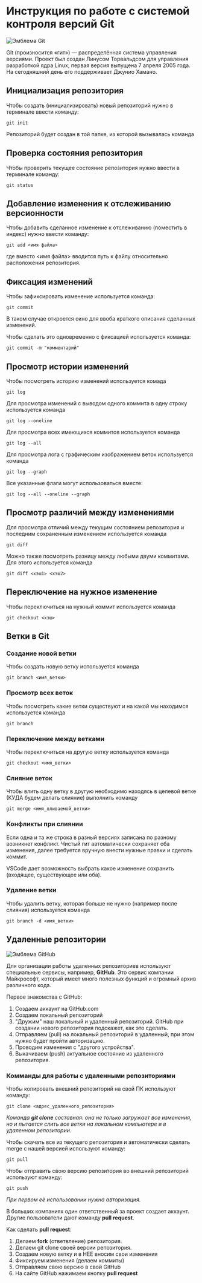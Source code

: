 # **Инструкция по работе с системой контроля версий Git**

![Эмблема Git](git.jpg)

Git (произносится «гит») — распределённая система управления версиями. Проект был создан Линусом Торвальдсом для управления разработкой ядра Linux, первая версия выпущена 7 апреля 2005 года. На сегодняшний день его поддерживает Джунио Хамано.

## Инициализация репозитория

Чтобы создать (инициализировать) новый репозиторий нужно в терминале ввести команду:

    git init

Репозиторий будет создан в той папке, из которой вызывалась команда

## Проверка состояния репозитория

Чтобы проверить текущее состояние репозитория нужно ввести в терминале команду:

    git status

## Добавление изменения к отслеживанию версионности

Чтобы добавить сделанное изменение к отслеживанию (поместить в индекс) нужно ввести команду:

    git add <имя файла>

где вместо <имя файла> вводится путь к файлу относительно расположения репозитория.

## Фиксация изменений

Чтобы зафиксировать изменение используется команда:

    git commit

В таком случае откроется окно для ввоба краткого описания сделанных изменений.

Чтобы сделать это одновременно с фиксацией используется команда:

    git commit -m "комментарий"

## Просмотр истории изменений

Чтобы посмотреть историю изменений используется комада

    git log

Для просмотра изменений с выводом одного коммита в одну строку используется команда

    git log --oneline

Для просмотра всех имеющихся коммитов используется команда

    git log --all

Для просмотра лога с графическим изображением веток используется команда

    git log --graph

Все указанные флаги могут использоваться вместе:

    git log --all --oneline --graph

## Просмотр различий между изменениями

Для просмотра отличий между текущим состоянием репозитория и последним сохраненным изменением используется команда

    git diff

Можно также посмотреть разницу между любыми двуми коммитами. Для этого используется команда

    git diff <хэш1> <хэш2>

## Переключение на нужное изменение

Чтобы переключиться на нужный коммит используется команда

    git checkout <хэш>

## Ветки в Git

### Создание новой ветки

Чтобы создать новую ветку используется команда

    git branch <имя_ветки>

### Просмотр всех веток

Чтобы посмотреть какие ветки существуют и на какой мы находимся используется команда

    git branch

### Переключение между ветками

Чтобы переключиться на другую ветку используется команда

    git checkout <имя_ветки>

### Слияние веток

Чтобы влить одну ветку в другую необходимо находясь в целевой ветке (КУДА будем делать слияние) выполнить команду

    git merge <имя_вливаемой_ветки>

### Конфликты при слиянии

Если одна и та же строка в разный версиях записана по разному возникнет конфликт.
Чистый гит автоматически сохраняет оба изменения, далее требуется вручную внести нужные правки и сделать коммит.

VSСode дает возможность выбрать какое изменение сохранить (входящее, существующее или оба).

### Удаление ветки

Чтобы удалить ветку, которая больше не нужно (например после слияния) используется команда

    git branch -d <имя_ветки>

## Удаленные репозитории

![Эмблема GitHub](GitHub.jpg)

Для организации работы удаленных репозиториев используют специальные сервисы, например, **GitHub**. Это сервис компании Майкрософт, который имеет много полезных функций и огромный архив различного кода.

Первое знакомства с GitHub:

1. Создаем аккаунт на GitHub.com
2. Создаем локальный репозиторий
3. "Дружим" наш локальный и удаленный репозиторий. GitHub при создании нового репозитория подскажет, как это сделать.
4. Отправляем (pull) на локальный репозиторий в удаленный, при этом нужно будет пройти авторизацию.
5. Проводим изменения с "другого устройства".
6. Выкачиваем (push) актуальное состояние из удаленного репозитория.

### Комманды для работы с удаленными репозиториями

Чтобы копировать внешний репозиторий на свой ПК используют команду:

    git clone <адрес_удаленного_репозитория>

*Команда __git clone__ составная: она не только
загружает все изменения, но и пытается слить 
все ветки на локальном компьютере и в
удаленном репозитории.*

Чтобы скачать все из текущего репозитория и автоматически
сделать merge с нашей версией используют команду:

    git pull

Чтобы отправить свою версию репозитория во
внешний репозиторий используют команду:

    git push

 *При первом её использовании нужна авторизация.*
 
 В больших компаниях один ответственный за проект создает аккаунт. Другие пользователи дают команду **pull request**.

Как сделать **pull request**:

1. Делаем **fork** (ответвление) репозитория.
2. Делаем git clone своей версии репозитория.
3. Создаем новую ветку и в НЕЕ вносим свои изменения
4. Фиксируем изменения (делаем коммиты)
5. Отправляем свою версию в свой GitHub
6. На сайте GitHub нажимаем кнопку **pull request**
